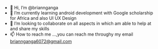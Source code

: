 - 👋 Hi, I’m @briannganga
- 🌱 I’m currently learning android development with Google scholarship for Africa and also UI UX Design 
- 💞️ I’m looking to collaborate on all aspects in which am able to help at and share my skills
- 📫 How to reach me ...,you can reach me throughy  my email briannganga6072@gmail.com 

<!---
briannganga/briannganga is a ✨ special ✨ repository because its `README.md` (this file) appears on your GitHub profile.
You can click the Preview link to take a look at your changes.
--->
